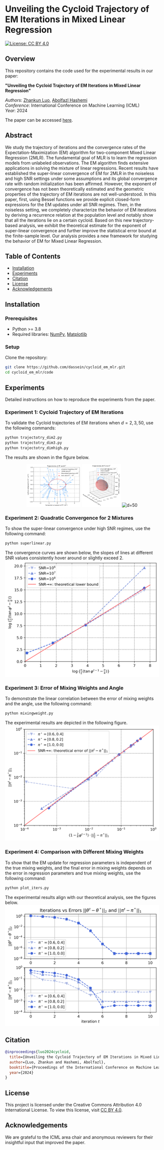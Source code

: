 # Unveiling the Cycloid Trajectory of EM Iterations in Mixed Linear Regression

[![License: CC BY 4.0](https://img.shields.io/badge/License-CC%20BY%204.0-lightgrey.svg)](https://creativecommons.org/licenses/by/4.0/)

## Overview

This repository contains the code used for the experimental results in our paper:

**"Unveiling the Cycloid Trajectory of EM Iterations in Mixed Linear Regression"**

_Authors_: [Zhankun Luo](https://zhankunluo.com/), [Abolfazl Hashemi](https://abolfazlh.github.io/)  
_Conference_: International Conference on Machine Learning (ICML)  
_Year_: 2024

The paper can be accessed [here](https://arxiv.org/pdf/2405.18237).

## Abstract

We study the trajectory of iterations and the convergence rates of the Expectation-Maximization (EM) algorithm for two-component Mixed Linear Regression (2MLR).
The fundamental goal of MLR is to learn the regression models from unlabeled observations.
The EM algorithm finds extensive applications in solving the mixture of linear regressions.
Recent results have established the super-linear convergence of EM for 2MLR in the noiseless and high SNR settings under some assumptions and its global convergence rate with random initialization has been affirmed.
However, the exponent of convergence has not been theoretically estimated and the geometric properties of the trajectory of EM iterations are not well-understood. 
In this paper, first, using Bessel functions we provide explicit closed-form expressions for the EM updates under all SNR regimes. Then, 
in the noiseless setting, we completely characterize the behavior of EM iterations by deriving a recurrence relation at the population level and notably show that all the iterations lie on a certain cycloid.
Based on this new trajectory-based analysis, we exhibit the theoretical estimate for the exponent of super-linear convergence and further improve the statistical error bound at the finite-sample level.
Our analysis provides a new framework for studying the behavior of EM for Mixed Linear Regression.


## Table of Contents

- [Installation](#installation)
- [Experiments](#experiments)
- [Citation](#citation)
- [License](#license)
- [Acknowledgements](#acknowledgements)

## Installation

### Prerequisites

- Python >= 3.8
- Required libraries: [NumPy](https://numpy.org/), [Matplotlib](https://matplotlib.org/)

### Setup

Clone the repository:

```sh
git clone https://github.com/dassein/cycloid_em_mlr.git
cd cycloid_em_mlr/code
```

## Experiments
Detailed instructions on how to reproduce the experiments from the paper.

### Experiment 1: Cycloid Trajectory of EM Iterations

To validate the Cycloid trajectories of EM iterations when $d=2, 3, 50$, use the following commands:
```sh
python trajectotry_dim2.py
python trajectotry_dim3.py
python trajectotry_dimhigh.py
```
The results are shown in the figure below.
<p align="center">
  <img src="code/trajectory.png" alt="d=2" width="35%">
  <img src="code/trajectory_d=3.png" alt="d=3" width="25.4%">
  <img src="code/trajectory_d>2.png" alt="d=50" width="35%">
</p>



### Experiment 2: Quadratic Convergence for 2 Mixtures

To show the super-linear convergence under high SNR regimes, use the following command:
```sh
python superlinear.py
```
The convergence curves are shown below, the slopes of lines at different SNR values consistently hover around or slightly exceed 2. 
![superlinear](code/superlinear.png)

### Experiment 3: Error of Mixing Weights and Angle

To demonstrate the linear correlation between the error of mixing weights and the angle, use the following command:
```sh
python mixingweight.py
```
The experimental results are depicted in the following figure.
![mixingweight](code/mixingweight.png)

### Experiment 4: Comparison with Different Mixing Weights
To show that the EM update for regression parameters is independent of the true mixing weights, and the final error in mixing weights depends on the error in regression parameters and true mixing weights, use the following command:
```sh
python plot_iters.py
```
The experimental results align with our theoretical analysis, see the figures below.
![dists](code/dists.png)


## Citation
```bibtex
@inproceedings{luo2024cycloid,
  title={Unveiling the Cycloid Trajectory of EM Iterations in Mixed Linear Regression},
  author={Luo, Zhankun and Hashemi, Abolfazl},
  booktitle={Proceedings of the International Conference on Machine Learning (ICML)},
  year={2024}
}
```

## License

This project is licensed under the Creative Commons Attribution 4.0 International License. To view this license, visit [CC BY 4.0](https://creativecommons.org/licenses/by/4.0/).

## Acknowledgements
We are grateful to the ICML area chair and anonymous reviewers for their insightful input that improved the paper. 




